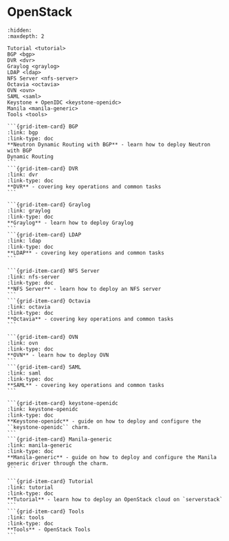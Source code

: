 # OpenStack

```{toctree}
:hidden:
:maxdepth: 2

Tutorial <tutorial>
BGP <bgp>
DVR <dvr>
Graylog <graylog>
LDAP <ldap>
NFS Server <nfs-server>
Octavia <octavia>
OVN <ovn>
SAML <saml>
Keystone + OpenIDC <keystone-openidc>
Manila <manila-generic>
Tools <tools>
```

````{grid} 1 1 2 2
```{grid-item-card} BGP
:link: bgp
:link-type: doc
**Neutron Dynamic Routing with BGP** - learn how to deploy Neutron with BGP
Dynamic Routing
```
```{grid-item-card} DVR
:link: dvr
:link-type: doc
**DVR** - covering key operations and common tasks
```
````

````{grid} 1 1 2 2
```{grid-item-card} Graylog
:link: graylog
:link-type: doc
**Graylog** - learn how to deploy Graylog
```
```{grid-item-card} LDAP
:link: ldap
:link-type: doc
**LDAP** - covering key operations and common tasks
```
````

````{grid} 1 1 2 2
```{grid-item-card} NFS Server
:link: nfs-server
:link-type: doc
**NFS Server** - learn how to deploy an NFS server
```
```{grid-item-card} Octavia
:link: octavia
:link-type: doc
**Octavia** - covering key operations and common tasks
```
````

````{grid} 1 1 2 2
```{grid-item-card} OVN
:link: ovn
:link-type: doc
**OVN** - learn how to deploy OVN
```
```{grid-item-card} SAML
:link: saml
:link-type: doc
**SAML** - covering key operations and common tasks
```
````

````{grid} 1 1 2 2
```{grid-item-card} keystone-openidc
:link: keystone-openidc
:link-type: doc
**Keystone-openidc** - guide on how to deploy and configure the ``keystone-openidc`` charm.
```
```{grid-item-card} Manila-generic
:link: manila-generic
:link-type: doc
**Manila-generic** - guide on how to deploy and configure the Manila generic driver through the charm.
```
````

````{grid} 1 1 2 2
```{grid-item-card} Tutorial
:link: tutorial
:link-type: doc
**Tutorial** - learn how to deploy an OpenStack cloud on `serverstack`
```
```{grid-item-card} Tools
:link: tools
:link-type: doc
**Tools** - OpenStack Tools
```
````

